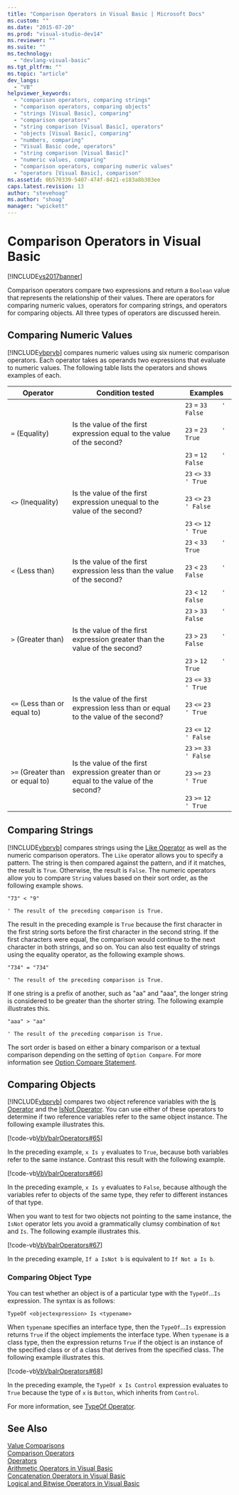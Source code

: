 ```yaml
---
title: "Comparison Operators in Visual Basic | Microsoft Docs"
ms.custom: ""
ms.date: "2015-07-20"
ms.prod: "visual-studio-dev14"
ms.reviewer: ""
ms.suite: ""
ms.technology: 
  - "devlang-visual-basic"
ms.tgt_pltfrm: ""
ms.topic: "article"
dev_langs: 
  - "VB"
helpviewer_keywords: 
  - "comparison operators, comparing strings"
  - "comparison operators, comparing objects"
  - "strings [Visual Basic], comparing"
  - "comparison operators"
  - "string comparison [Visual Basic], operators"
  - "objects [Visual Basic], comparing"
  - "numbers, comparing"
  - "Visual Basic code, operators"
  - "string comparison [Visual Basic]"
  - "numeric values, comparing"
  - "comparison operators, comparing numeric values"
  - "operators [Visual Basic], comparison"
ms.assetid: 0b570339-5407-474f-8421-e183a8b303ee
caps.latest.revision: 13
author: "stevehoag"
ms.author: "shoag"
manager: "wpickett"
---
```

# Comparison Operators in Visual Basic
[!INCLUDE[vs2017banner](../../../../visual-basic/includes/vs2017banner.md)]

Comparison operators compare two expressions and return a `Boolean` value that represents the relationship of their values. There are operators for comparing numeric values, operators for comparing strings, and operators for comparing objects. All three types of operators are discussed herein.  
  
## Comparing Numeric Values  
 [!INCLUDE[vbprvb](../../../../csharp/programming-guide/concepts/linq/includes/vbprvb-md.md)] compares numeric values using six numeric comparison operators. Each operator takes as operands two expressions that evaluate to numeric values. The following table lists the operators and shows examples of each.  
  
|Operator|Condition tested|Examples|  
|--------------|----------------------|--------------|  
|`=` (Equality)|Is the value of the first expression equal to the value of the second?|`23`   `=`   `33    ' False`<br /><br /> `23`   `=`   `23    ' True`<br /><br /> `23`   `=`   `12    ' False`|  
|`<>` (Inequality)|Is the value of the first expression unequal to the value of the second?|`23`   `<>`   `33    ' True`<br /><br /> `23`   `<>`   `23    ' False`<br /><br /> `23`   `<>`   `12    ' True`|  
|`<` (Less than)|Is the value of the first expression less than the value of the second?|`23`   `<`   `33    ' True`<br /><br /> `23`   `<`   `23    ' False`<br /><br /> `23`   `<`   `12    ' False`|  
|`>` (Greater than)|Is the value of the first expression greater than the value of the second?|`23`   `>`   `33    ' False`<br /><br /> `23`   `>`   `23    ' False`<br /><br /> `23`   `>`   `12    ' True`|  
|`<=` (Less than or equal to)|Is the value of the first expression less than or equal to the value of the second?|`23`   `<=`   `33    ' True`<br /><br /> `23`   `<=`   `23    ' True`<br /><br /> `23`   `<=`   `12    ' False`|  
|`>=` (Greater than or equal to)|Is the value of the first expression greater than or equal to the value of the second?|`23`   `>=`   `33    ' False`<br /><br /> `23`   `>=`   `23    ' True`<br /><br /> `23`   `>=`   `12    ' True`|  
  
## Comparing Strings  
 [!INCLUDE[vbprvb](../../../../csharp/programming-guide/concepts/linq/includes/vbprvb-md.md)] compares strings using the [Like Operator](../../../../visual-basic/language-reference/operators/like-operator.md) as well as the numeric comparison operators. The `Like` operator allows you to specify a pattern. The string is then compared against the pattern, and if it matches, the result is `True`. Otherwise, the result is `False`. The numeric operators allow you to compare `String` values based on their sort order, as the following example shows.  
  
 `"73" < "9"`  
  
 `' The result of the preceding comparison is True.`  
  
 The result in the preceding example is `True` because the first character in the first string sorts before the first character in the second string. If the first characters were equal, the comparison would continue to the next character in both strings, and so on. You can also test equality of strings using the equality operator, as the following example shows.  
  
 `"734" = "734"`  
  
 `' The result of the preceding comparison is True.`  
  
 If one string is a prefix of another, such as "aa" and "aaa", the longer string is considered to be greater than the shorter string. The following example illustrates this.  
  
 `"aaa" > "aa"`  
  
 `' The result of the preceding comparison is True.`  
  
 The sort order is based on either a binary comparison or a textual comparison depending on the setting of `Option Compare`. For more information see [Option Compare Statement](../../../../visual-basic/language-reference/statements/option-compare-statement.md).  
  
## Comparing Objects  
 [!INCLUDE[vbprvb](../../../../csharp/programming-guide/concepts/linq/includes/vbprvb-md.md)] compares two object reference variables with the [Is Operator](../../../../visual-basic/language-reference/operators/is-operator.md) and the [IsNot Operator](../../../../visual-basic/language-reference/operators/isnot-operator.md). You can use either of these operators to determine if two reference variables refer to the same object instance. The following example illustrates this.  
  
 [!code-vb[VbVbalrOperators#65](../../../../visual-basic/language-reference/operators/codesnippet/visualbasic/comparison-operators_1.vb)]  
  
 In the preceding example, `x Is y` evaluates to `True`, because both variables refer to the same instance. Contrast this result with the following example.  
  
 [!code-vb[VbVbalrOperators#66](../../../../visual-basic/language-reference/operators/codesnippet/visualbasic/comparison-operators_2.vb)]  
  
 In the preceding example, `x Is y` evaluates to `False`, because although the variables refer to objects of the same type, they refer to different instances of that type.  
  
 When you want to test for two objects not pointing to the same instance, the `IsNot` operator lets you avoid a grammatically clumsy combination of `Not` and `Is`. The following example illustrates this.  
  
 [!code-vb[VbVbalrOperators#67](../../../../visual-basic/language-reference/operators/codesnippet/visualbasic/comparison-operators_3.vb)]  
  
 In the preceding example, `If a IsNot b` is equivalent to `If Not a Is b`.  
  
### Comparing Object Type  
 You can test whether an object is of a particular type with the `TypeOf`...`Is` expression. The syntax is as follows:  
  
 `TypeOf <objectexpression> Is <typename>`  
  
 When `typename` specifies an interface type, then the `TypeOf`...`Is` expression returns `True` if the object implements the interface type. When `typename` is a class type, then the expression returns `True` if the object is an instance of the specified class or of a class that derives from the specified class. The following example illustrates this.  
  
 [!code-vb[VbVbalrOperators#68](../../../../visual-basic/language-reference/operators/codesnippet/visualbasic/comparison-operators_4.vb)]  
  
 In the preceding example, the `TypeOf x Is Control` expression evaluates to `True` because the type of `x` is `Button`, which inherits from `Control`.  
  
 For more information, see [TypeOf Operator](../../../../visual-basic/language-reference/operators/typeof-operator.md).  
  
## See Also  
 [Value Comparisons](../../../../visual-basic/programming-guide/language-features/operators-and-expressions/value-comparisons.md)   
 [Comparison Operators](../../../../visual-basic/language-reference/operators/comparison-operators.md)   
 [Operators](../../../../visual-basic/language-reference/operators/index.md)   
 [Arithmetic Operators in Visual Basic](../../../../visual-basic/programming-guide/language-features/operators-and-expressions/arithmetic-operators.md)   
 [Concatenation Operators in Visual Basic](../../../../visual-basic/programming-guide/language-features/operators-and-expressions/concatenation-operators.md)   
 [Logical and Bitwise Operators in Visual Basic](../../../../visual-basic/programming-guide/language-features/operators-and-expressions/logical-and-bitwise-operators.md)